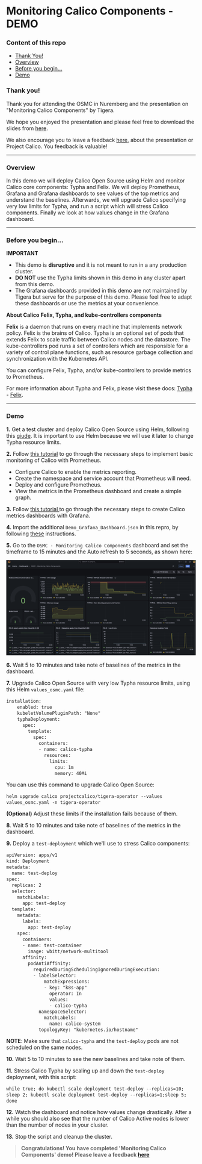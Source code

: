 # Monitoring Calico Components - DEMO

### Content of this repo

* [Thank You!](#thank-you)
* [Overview](#overview)
* [Before you begin...](#before-you-begin)
* [Demo](#demo)

### Thank you!

Thank you for attending the OSMC in Nuremberg and the presentation on "Monitoring Calico Components" by Tigera.

We hope you enjoyed the presentation and please feel free to download the slides from [here](etc/OSMC_Nuremberg_2024_Davide_Sellitri_Monitoring_Calico_Components.pdf).

We also encourage you to leave a feedback [here](https://forms.gle/GX8byFYZmACcYKHM6), about the presentation or Project Calico. You feedback is valuable!

---

### Overview

In this demo we will deploy Calico Open Source using Helm and monitor Calico core components: Typha and Felix. We will deploy Prometheus, Grafana and Grafana dashboards to see values of the top metrics and understand the baselines. Afterwards, we will upgrade Calico specifying very low limits for Typha, and run a script which will stress Calico components. Finally we look at how values change in the Grafana dashboard.

---

### Before you begin...

**IMPORTANT**

- This demo is **disruptive** and it is not meant to run in a any production cluster.
- **DO NOT** use the Typha limits shown in this demo in any cluster apart from this demo.
- The Grafana dashboards provided in this demo are not maintained by Tigera but serve for the purpose of this demo. Please feel free to adapt these dashboards or use the metrics at your convenience.

**About Calico Felix, Typha, and kube-controllers components**

**Felix** is a daemon that runs on every machine that implements network policy. Felix is the brains of Calico. Typha is an optional set of pods that extends Felix to scale traffic between Calico nodes and the datastore. The kube-controllers pod runs a set of controllers which are responsible for a variety of control plane functions, such as resource garbage collection and synchronization with the Kubernetes API.

You can configure Felix, Typha, and/or kube-controllers to provide metrics to Prometheus.

For more information about Typha and Felix, please visit these docs: [Typha](https://docs.tigera.io/calico/latest/reference/typha/) - [Felix](https://docs.tigera.io/calico/latest/reference/felix/).

---

### Demo

**1.** Get a test cluster and deploy Calico Open Source using Helm, following this [giude](https://docs.tigera.io/calico/latest/getting-started/kubernetes/helm). It is important to use Helm because we will use it later to change Typha resource limits.

**2.** Follow [this tutorial](https://docs.tigera.io/calico/3.28/operations/monitor/monitor-component-metrics) to go through the necessary steps to implement basic monitoring of Calico with Prometheus.

* Configure Calico to enable the metrics reporting.
* Create the namespace and service account that Prometheus will need.
* Deploy and configure Prometheus.
* View the metrics in the Prometheus dashboard and create a simple graph.

**3.** Follow [this tutorial ](https://docs.tigera.io/calico/latest/operations/monitor/monitor-component-visual)to go through the necessary steps to create Calico metrics dashboards with Grafana.

**4.** Import the additional `Demo_Grafana_Dashboard.json` in this repro, by following [these](https://grafana.com/docs/grafana/latest/dashboards/build-dashboards/import-dashboards/) instructions.

**5.** Go to the `OSMC - Monitoring Calico Components` dashboard and set the timeframe to 15 minutes and the Auto refresh to 5 seconds, as shown here:

![dashboard_1](etc/dashboard_1.png)

**6.** Wait 5 to 10 minutes and take note of baselines of the metrics in the dashboard.

**7.** Upgrade Calico Open Source with very low Typha resource limits, using this Helm `values_osmc.yaml` file:

```
installation:
    enabled: true
    kubeletVolumePluginPath: "None"
    typhaDeployment:
      spec:
        template:
          spec:
            containers:
            - name: calico-typha
              resources:
                limits:
                  cpu: 1m
                  memory: 40Mi
```

You can use this command to upgrade Calico Open Source:

```
helm upgrade calico projectcalico/tigera-operator --values values_osmc.yaml -n tigera-operator
```

**(Optional)** Adjust these limits if the installation fails because of them.

**8**. Wait 5 to 10 minutes and take note of baselines of the metrics in the dashboard.

**9.** Deploy a `test-deployment` which we'll use to stress Calico components:

```
apiVersion: apps/v1
kind: Deployment
metadata:
  name: test-deploy
spec:
  replicas: 2
  selector:
    matchLabels:
      app: test-deploy
  template:
    metadata:
      labels:
        app: test-deploy
    spec:
      containers:
      - name: test-container
        image: wbitt/network-multitool
      affinity:
        podAntiAffinity:
          requiredDuringSchedulingIgnoredDuringExecution:
          - labelSelector:
              matchExpressions:
              - key: "k8s-app"
                operator: In
                values:
                - calico-typha
            namespaceSelector:
              matchLabels:
                name: calico-system
            topologyKey: "kubernetes.io/hostname"

```

**NOTE**: Make sure that `calico-typha` and the `test-deploy` pods are not scheduled on the same nodes.

**10.** Wait 5 to 10 minutes to see the new baselines and take note of them.

**11.** Stress Calico Typha by scaling up and down the `test-deploy` deployment, with this script:

```
while true; do kubectl scale deployment test-deploy --replicas=10; sleep 2; kubectl scale deployment test-deploy --replicas=1;sleep 5; done
```

**12.** Watch the dashboard and notice how values change drastically. After a while you should also see that the number of Calico Active nodes is lower than the number of nodes in your cluster.

**13.** Stop the script and cleanup the cluster.

> **Congratulations! You have completed 'Monitoring Calico Components' demo! Please leave a feedback [here](https://forms.gle/GX8byFYZmACcYKHM6)**
